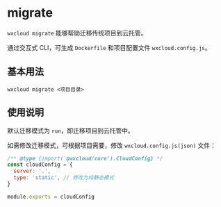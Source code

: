 # migrate

`wxcloud migrate` 能够帮助迁移传统项目到云托管。

通过交互式 CLI，可生成 `Dockerfile` 和项目配置文件 `wxcloud.config.js`。

## 基本用法

```bash:no-line-numbers
wxcloud migrate <项目目录>
```

## 使用说明

默认迁移模式为 `run`，即迁移项目到云托管中。

如需修改迁移模式，可根据项目需要，修改 `wxcloud.config.js(json)` 文件：

```js
/** @type {import('@wxcloud/core').CloudConfig} */
const cloudConfig = {
  server: '.',
  type: 'static', // 修改为纯静态模式
}

module.exports = cloudConfig
```



